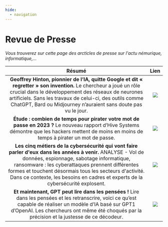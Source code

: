 ```yaml
---
hide:
  - navigation
---
```

<link href="css/zoom.css" rel="stylesheet" />

# **Revue de Presse**
*Vous trouverez sur cette page des arcticles de presse sur l'actu némurique, informatique,...*

|Résumé|Lien|
|:-:|:-:|
|**Geoffrey Hinton, pionnier de l’IA, quitte Google et dit « regretter » son invention.** Le chercheur a joué un rôle crucial dans le développement des réseaux de neurones artificiels. Sans les travaux de celui-ci, des outils comme ChatGPT, Bard ou Midjourney n’auraient sans doute pas vu le jour.|<a href="https://www.lemonde.fr/pixels/article/2023/05/02/geoffrey-hinton-pionnier-de-l-ia-quitte-google-et-dit-regretter-son-invention_6171773_4408996.html"><img src="https://aprc.it/api/200x125/https://www.lemonde.fr/pixels/article/2023/05/02/geoffrey-hinton-pionnier-de-l-ia-quitte-google-et-dit-regretter-son-invention_6171773_4408996.html"></a>|
|**Étude : combien de temps pour pirater votre mot de passe en 2023 ?** Le nouveau rapport d’Hive Systems démontre que les hackers mettent de moins en moins de temps à pirater un mot de passe.| <a href="https://www.blogdumoderateur.com/etude-temps-pirater-mot-de-passe-2023/"><img src="https://aprc.it/api/200x125/https://www.blogdumoderateur.com/etude-temps-pirater-mot-de-passe-2023/"></a>|
|**Les cinq métiers de la cybersécurité qui vont faire parler d'eux dans les années à venir.** ANALYSE - Vol de données, espionnage, sabotage informatique, ransomware : les cyberattaques prennent différentes formes et touchent désormais tous les secteurs d'activité. Dans ce contexte, les besoins en cadres et experts de la cybersécurité explosent.|<a href="https://emploi.lefigaro.fr/carriere-remuneration/les-cinq-metiers-de-la-cybersecurite-qui-vont-faire-parler-d-eux-dans-les-annees-a-venir-20230420"> <img src="https://aprc.it/api/200x125/https://emploi.lefigaro.fr/carriere-remuneration/les-cinq-metiers-de-la-cybersecurite-qui-vont-faire-parler-d-eux-dans-les-annees-a-venir-20230420/"></a>|
|**Et maintenant, GPT peut lire dans les pensées !** Lire dans les pensées et les retranscrire, voici ce qu’est capable de réaliser un modèle d’IA basé sur GPT1 d’OpenAI. Les chercheurs ont même été choqués par la précision et la justesse de ce décodeur.|<a href="https://www.futura-sciences.com/tech/actualites/intelligence-artificielle-maintenant-gpt-peut-lire-pensees-105096/"> <img src="https://aprc.it/api/200x125/https://www.futura-sciences.com/tech/actualites/intelligence-artificielle-maintenant-gpt-peut-lire-pensees-105096/"></a>|
